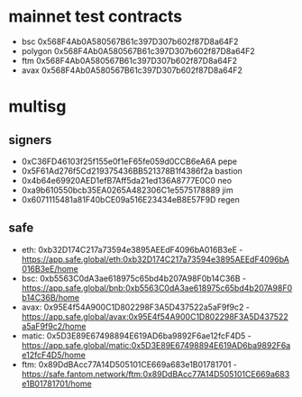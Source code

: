 # mainnet test contracts

- bsc 0x568F4Ab0A580567B61c397D307b602f87D8a64F2
- polygon 0x568F4Ab0A580567B61c397D307b602f87D8a64F2
- ftm 0x568F4Ab0A580567B61c397D307b602f87D8a64F2
- avax 0x568F4Ab0A580567B61c397D307b602f87D8a64F2

# multisg


## signers

- 0xC36FD46103f25f155e0f1eF65fe059d0CCB6eA6A pepe
- 0x5F61Ad276f5Cd219375436BB521378B1f4386f2a bastion
- 0x4b64e69920AED1efB7Aff5da21ed136A8777E0C0 neo
- 0xa9b610550bcb35EA0265A482306C1e5575178889 jim
- 0x6071115481a81F40bCE09a516E23434eB8E57F9D regen


## safe

- eth: 0xb32D174C217a73594e3895AEEdF4096bA016B3eE - https://app.safe.global/eth:0xb32D174C217a73594e3895AEEdF4096bA016B3eE/home
- bsc: 0xb5563C0dA3ae618975c65bd4b207A98F0b14C36B - https://app.safe.global/bnb:0xb5563C0dA3ae618975c65bd4b207A98F0b14C36B/home
- avax: 0x95E4f54A900C1D802298F3A5D437522a5aF9f9c2 - https://app.safe.global/avax:0x95E4f54A900C1D802298F3A5D437522a5aF9f9c2/home
- matic: 0x5D3E89E67498894E619AD6ba9892F6ae12fcF4D5 - https://app.safe.global/matic:0x5D3E89E67498894E619AD6ba9892F6ae12fcF4D5/home
- ftm: 0x89DdBAcc77A14D505101CE669a683e1B01781701 - https://safe.fantom.network/ftm:0x89DdBAcc77A14D505101CE669a683e1B01781701/home
